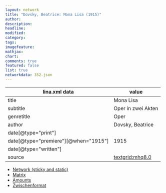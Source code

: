 ```yaml
---
layout: network
title: "Dovsky, Beatrice: Mona Lisa (1915)"
author:
description:
headline:
modified:
category:
tags:
imagefeature: 
mathjax: 
chart: 
comments: true
featured: false
list: true
networkdata: 352.json
---
```

lina.xml data  | value
------------- | -------------
title|Mona Lisa
subtitle|Oper in zwei Akten
genretitle|Oper
author|Dovsky, Beatrice
date[@type="print"]|
date[@type="premiere"][@when="1915"]|1915
date[@type="written"]|
source|[textgrid:mhq8.0](https://textgridlab.org/1.0/tgcrud-public/rest/textgrid:mhq8.0/data)



* [Network (sticky and static)](/network352)
* [Matrix](/matrix352)
* [Amounts](/amount352)
* [Zwischenformat](/lina352 )
